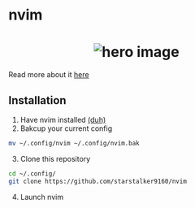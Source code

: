 # nvim

<h1 align="center">
  <img src="https://starstalker9160.github.io/Assets/Blogs/nvim-hero.png" alt="hero image">
</h1>

Read more about it [here](https://starstalker9160.github.io/shelf/nvim)

## Installation

1. Have nvim installed [(duh)](https://github.com/neovim/neovim#install-from-package)
2. Bakcup your current config
```bash
mv ~/.config/nvim ~/.config/nvim.bak
```
3. Clone this repository
```bash
cd ~/.config/
git clone https://github.com/starstalker9160/nvim
```
4. Launch nvim
